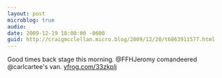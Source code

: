 ```yaml
---
layout: post
microblog: true
audio: 
date: 2009-12-19 18:00:00 -0600
guid: http://craigmcclellan.micro.blog/2009/12/20/t6863911577.html
---
```

Good times back stage this morning. @FFHJeromy comandeered @carlcartee's van.  [yfrog.com/33zkplj](http://yfrog.com/33zkplj)
